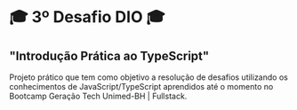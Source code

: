 # 🎓 3º Desafio DIO 🎓
## "Introdução Prática ao TypeScript"

Projeto prático que tem como objetivo a resolução de desafios utilizando os conhecimentos de JavaScript/TypeScript aprendidos até o momento no Bootcamp Geração Tech Unimed-BH | Fullstack.
